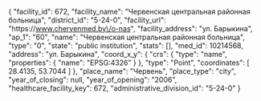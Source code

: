 {
    "facility_id": 672,
    "facility_name": "Червенская центральная районная больница",
    "district_id": "5-24-0",
    "facility_url": "https:\/\/www.chervenmed.by\/o-nas",
    "facility_address": "ул. Барыкина",
    "ap_1": "60",
    "name": "Червенская центральная районная больница",
    "type": "0",
    "state": "public institution",
    "stats": [],
    "med_id": 10214568,
    "address": "ул. Барыкина",
    "coord_x_y": {
        "crs": {
            "type": "name",
            "properties": {
                "name": "EPSG:4326"
            }
        },
        "type": "Point",
        "coordinates": [
            28.4135,
            53.7044
        ]
    },
    "place_name": "Червень",
    "place_type": "city",
    "year_of_closing": null,
    "year_of_opening": "2006",
    "healthcare_facility_key": 672,
    "administrative_division_id": "5-24-0"
}